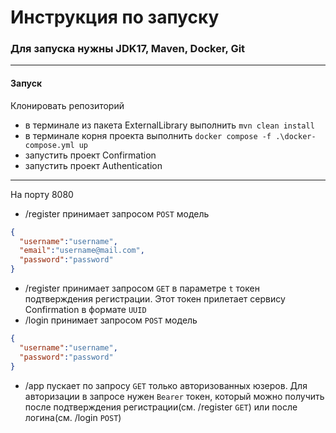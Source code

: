# Инструкция по запуску
### Для запуска нужны JDK17, Maven, Docker, Git
___

#### Запуск

Клонировать репозиторий
- в терминале из пакета ExternalLibrary выполнить ```mvn clean install```
- в терминале корня проекта выполнить ```docker compose -f .\docker-compose.yml up```
- запустить проект Confirmation
- запустить проект Authentication
___

На порту 8080 
- /register принимает запросом ```POST``` модель 
```json
{
  "username":"username",
  "email":"username@mail.com",
  "password":"password"
}
``` 
- /register принимает запросом ```GET``` в параметре ```t``` токен подтверждения регистрации.
    Этот токен прилетает сервису Confirmation в формате ```UUID```
- /login принимает запросом ```POST``` модель
```json
{
  "username":"username",
  "password":"password"
}
```
- /app пускает по запросу ```GET``` только авторизованных юзеров. Для авторизации в запросе нужен ```Bearer``` токен,
который можно получить после подтверждения регистрации(см. /register ```GET```) или после логина(см. /login ```POST```)